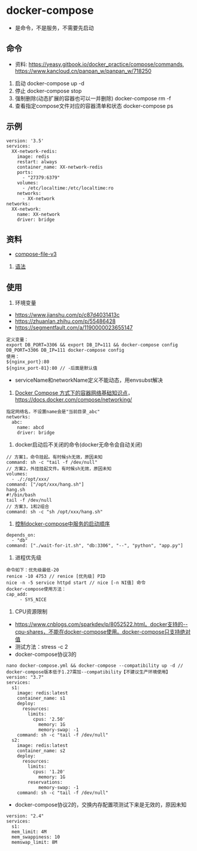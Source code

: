 # docker-compose
* 是命令，不是服务，不需要先启动

## 命令
* 资料: https://yeasy.gitbook.io/docker_practice/compose/commands, https://www.kancloud.cn/panpan_w/panpan_w/718250
1. 启动
docker-compose up -d
1. 停止
docker-compose stop
1. 强制删除(动态扩展的容器也可以一并删除)
docker-compose rm -f
1. 查看指定compose文件对应的容器清单和状态
docker-compose ps

## 示例
```
version: '3.5'
services:
  XX-network-redis:
    image: redis
    restart: always
    container_name: XX-network-redis
    ports:
      - "27379:6379"
    volumes:
      - /etc/localtime:/etc/localtime:ro
    networks:
      - XX-network
networks:
  XX-network:
    name: XX-network
    driver: bridge
```
## 资料
* [compose-file-v3](https://docs.docker.com/compose/compose-file/compose-file-v3/)
1. [语法](https://www.cnblogs.com/freefei/p/5311294.html)

## 使用
1. 环境变量
  * https://www.jianshu.com/p/c87d4031413c
  * https://zhuanlan.zhihu.com/p/55486428
  * https://segmentfault.com/a/1190000023655147
```
定义变量：
export DB_PORT=3306 && export DB_IP=111 && docker-compose config
DB_PORT=3306 DB_IP=111 docker-compose config
使用：
${nginx_port}:80
${nginx_port-81}:80 // -后面是默认值
```
  * serviceName和networkName定义不能动态，用envsubst解决

1. [Docker Compose 方式下的容器网络基础知识点](https://michael728.github.io/2019/06/15/docker-compose-networks)，https://docs.docker.com/compose/networking/
```
指定网络名，不设置name会是"当前目录_abc"
networks:
  abc:
    name: abcd
    driver: bridge
```
1. docker启动后不关闭的命令(docker无命令会自动关闭)
```
// 方案1，命令挂起。有时候sh无效，原因未知
command: sh -c "tail -f /dev/null"
// 方案2，外挂挂起文件。有时候sh无效，原因未知
volumes:
  - ./:/opt/xxx/
command: ["/opt/xxx/hang.sh"]
hang.sh
#!/bin/bash
tail -f /dev/null
// 方案3，1和2组合
command: sh -c "sh /opt/xxx/hang.sh"
```
1. [控制docker-compose中服务的启动顺序](https://blog.csdn.net/xiao_jun_0820/article/details/78676765)
```
depends_on:
  - "db"
command: ["./wait-for-it.sh", "db:3306", "--", "python", "app.py"]
```
1. 进程优先级
```
命令如下：优先级最低-20
renice -10 4753 // renice [优先级] PID
nice -n -5 service httpd start // nice [-n NI值] 命令
docker-compose使用方法：
cap_add:
     - SYS_NICE
```
1. CPU资源限制
* https://www.cnblogs.com/sparkdev/p/8052522.html。docker支持的--cpu-shares，不能在docker-compose使用。docker-compose只支持绝对值
* 测试方法：stress -c 2
* docker-compose协议3的
```
nano docker-compose.yml && docker-compose --compatibility up -d // docker-compose版本低于1.27需加--compatibility【不建议生产环境使用】
version: "3.7"
services:
  s1:
    image: redis:latest
    container_name: s1
    deploy:
      resources:
        limits:
          cpus: '2.50'
        	memory: 1G
        	memory-swap: -1
    command: sh -c "tail -f /dev/null"
  s2:
    image: redis:latest
    container_name: s2
    deploy:
      resources:
        limits:
          cpus: '1.20'
        	memory: 1G
      	reservations:
        	memory-swap: -1
    command: sh -c "tail -f /dev/null"
```
* docker-compose协议2的，交换内存配置项测试下来是无效的，原因未知
```
version: "2.4"
services:
  s1:
  mem_limit: 4M
  mem_swappiness: 10
  memswap_limit: 8M
```
